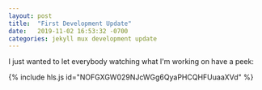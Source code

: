 ```yaml
---
layout: post
title:  "First Development Update"
date:   2019-11-02 16:53:32 -0700
categories: jekyll mux development update
---
```

I just wanted to let everybody watching what I'm working on have a peek:

{% include hls.js id="NOFGXGW029NJcWGg6QyaPHCQHFUuaaXVd" %}
